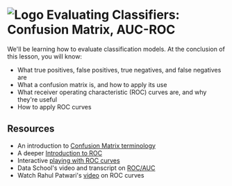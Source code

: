 # ![Logo](https://ga-dash.s3.amazonaws.com/production/assets/logo-9f88ae6c9c3871690e33280fcf557f33.png) Evaluating Classifiers: Confusion Matrix, AUC-ROC


We'll be learning how to evaluate classification models. At the conclusion of this lesson, you will know:
- What true positives, false positives, true negatives, and false negatives are
- What a confusion matrix is, and how to apply its use
- What receiver operating characteristic (ROC) curves are, and why they're useful
- How to apply ROC curves


## Resources

- An introduction to [Confusion Matrix terminology](http://www.dataschool.io/simple-guide-to-confusion-matrix-terminology/)
- A deeper [Introduction to ROC](http://people.inf.elte.hu/kiss/13dwhdm/roc.pdf)
- Interactive [playing with ROC curves](http://www.navan.name/roc/)
- Data School's video and transcript on [ROC/AUC](http://www.dataschool.io/roc-curves-and-auc-explained/)
- Watch Rahul Patwari's [video](https://www.youtube.com/watch?v=21Igj5Pr6u4) on ROC curves

